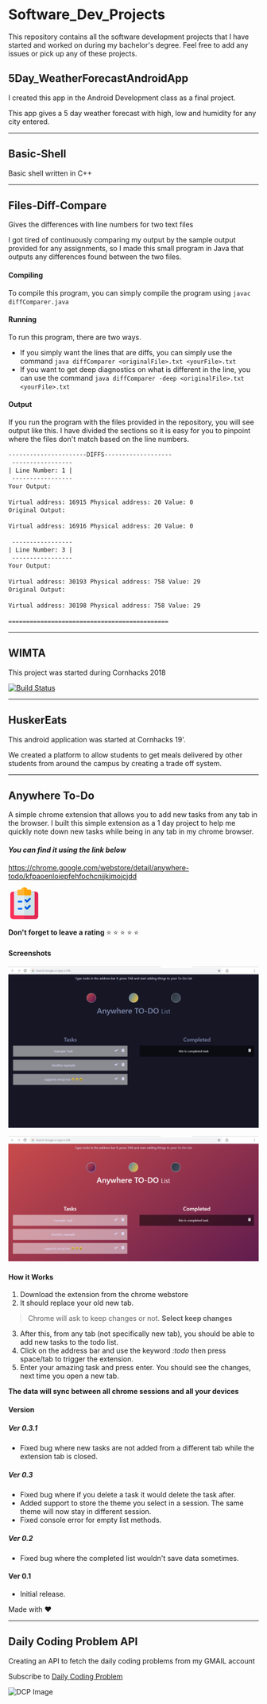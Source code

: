 # Software_Dev_Projects
This repository contains all the software development projects that I have started and worked on during my bachelor's degree. Feel free to add any issues or pick up any of these projects.

## 5Day_WeatherForecastAndroidApp

I created this app in the Android Development class as a final project.

This app gives a 5 day weather forecast with high, low and humidity for any city entered.

---------------------------------------------------------------------------------------------

## Basic-Shell
Basic shell written in C++

---------------------------------------------------------------------------------------------


## Files-Diff-Compare
Gives the differences with line numbers for two text files

I got tired of continuously comparing my output by the sample output provided for any assignments, so I made this small program in Java that outputs any differences found between the two files.

#### Compiling
To compile this program, you can simply compile the program using ```javac diffComparer.java```


#### Running
To run this program, there are two ways.
- If you simply want the lines that are diffs, you can simply use the command ```java diffComparer <originalFile>.txt <yourFile>.txt```
- If you want to get deep diagnostics on what is different in the line, you can use the command ```java diffComparer -deep <originalFile>.txt <yourFile>.txt```
  
#### Output
If you run the program with the files provided in the repository, you will see output like this. 
I have divided the sections so it is easy for you to pinpoint where the files don't match based on the line numbers.

```
----------------------DIFFS-------------------
 -----------------
| Line Number: 1 |
 -----------------
Your Output:

Virtual address: 16915 Physical address: 20 Value: 0
Original Output:

Virtual address: 16916 Physical address: 20 Value: 0

 -----------------
| Line Number: 3 |
 -----------------
Your Output:

Virtual address: 30193 Physical address: 758 Value: 29
Original Output:

Virtual address: 30198 Physical address: 758 Value: 29

=============================================

```

---------------------------------------------------------------------------------------------


## WIMTA
This project was started during Cornhacks 2018

[![Build Status](https://travis-ci.com/aagrawal20/WIMTA.svg?token=E4PPykn1BySzihqGnWTA&branch=master)](https://travis-ci.com/aagrawal20/WIMTA)


---------------------------------------------------------------------------------------------


## HuskerEats
This android application was started at Cornhacks 19'. 

We created a platform to allow students to get meals delivered by other students from around the campus by creating a trade off system.


---------------------------------------------------------------------------------------------


## Anywhere To-Do
A simple chrome extension that allows you to add new tasks from any tab in the browser. 
I built this simple extension as a 1 day project to help me quickly note down new tasks while being in any tab in my chrome browser.

#### *You can find it using the link below*


<https://chrome.google.com/webstore/detail/anywhere-todo/kfpaoenloiepfehfochcnijkjmojcjdd>


![alt-text](https://github.com/ayushm-agrawal/Anywhere-To-Do/blob/master/images/todo48.png "LOGO")

**Don't forget to leave a rating**
:star: :star: :star: :star: :star:

#### Screenshots

![alt-text](https://github.com/ayushm-agrawal/Anywhere-To-Do/blob/master/ssht_dark.PNG "Screenshot Dark")

![alt-text](https://github.com/ayushm-agrawal/Anywhere-To-Do/blob/master/ssht_red.PNG "Screenshot Red")

#### How it Works
1. Download the extension from the chrome webstore
2. It should replace your old new tab. 
> Chrome will ask to keep changes or not. **Select keep changes**

3. After this, from any tab (not specifically new tab), you should be able to add new tasks to the todo list.
4. Click on the address bar and use the keyword *:todo* then press space/tab to trigger the extension.
5. Enter your amazing task and press enter. You should see the changes, next time you open a new tab.

**The data will sync between all chrome sessions and all your devices**

#### Version

##### Ver 0.3.1
* Fixed bug where new tasks are not added from a different tab while the extension tab is closed.

##### Ver 0.3
* Fixed bug where if you delete a task it would delete the task after.
* Added support to store the theme you select in a session. The same theme will now stay in different session.
* Fixed console error for empty list methods.

##### Ver 0.2
* Fixed bug where the completed list wouldn't save data sometimes.

#### Ver 0.1
* Initial release.


Made with :heart:


---------------------------------------------------------------------------------------------


## Daily Coding Problem API

Creating an API to fetch the daily coding problems from my GMAIL account

Subscribe to [Daily Coding Problem](https://www.dailycodingproblem.com/) 

![DCP Image](https://media.licdn.com/dms/image/C4E0BAQFjbhNTYidUKw/company-logo_200_200/0?e=2159024400&v=beta&t=iES8IT4uIPJ2GNLSBhjv2w9woKSwueKelWESUpToGoY)
